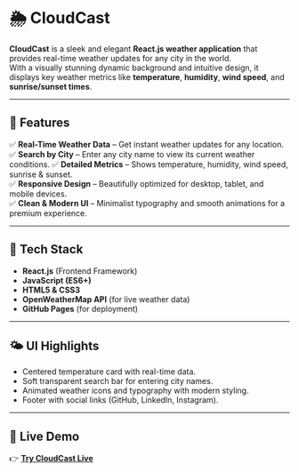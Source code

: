 # 🌦️ CloudCast

**CloudCast** is a sleek and elegant **React.js weather application** that provides real-time weather updates for any city in the world.  
With a visually stunning dynamic background and intuitive design, it displays key weather metrics like **temperature**, **humidity**, **wind speed**, and **sunrise/sunset times**.

---

## 🌟 Features

✅ **Real-Time Weather Data** – Get instant weather updates for any location.  
✅ **Search by City** – Enter any city name to view its current weather conditions.
✅ **Detailed Metrics** – Shows temperature, humidity, wind speed, sunrise & sunset.  
✅ **Responsive Design** – Beautifully optimized for desktop, tablet, and mobile devices.  
✅ **Clean & Modern UI** – Minimalist typography and smooth animations for a premium experience.  

---

## 🧠 Tech Stack

- **React.js** (Frontend Framework)  
- **JavaScript (ES6+)**  
- **HTML5 & CSS3**  
- **OpenWeatherMap API** (for live weather data)  
- **GitHub Pages** (for deployment)  

---

## 🌤️ UI Highlights

- Centered temperature card with real-time data.  
- Soft transparent search bar for entering city names.  
- Animated weather icons and typography with modern styling.  
- Footer with social links (GitHub, LinkedIn, Instagram).  

---

## 🚀 Live Demo

👉 [**Try CloudCast Live**](https://affan-30.github.io/cloudcast/)  

